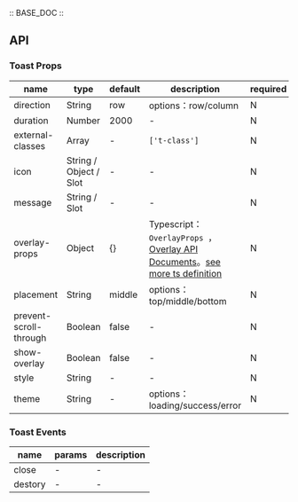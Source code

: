 :: BASE_DOC ::

## API
### Toast Props

name | type | default | description | required
-- | -- | -- | -- | --
direction | String | row | options：row/column | N
duration | Number | 2000 | \- | N
external-classes | Array | - | `['t-class']` | N
icon | String / Object / Slot | - | \- | N
message | String / Slot | - | \- | N
overlay-props | Object | {} | Typescript：`OverlayProps `，[Overlay API Documents](./overlay?tab=api)。[see more ts definition](https://github.com/Tencent/tdesign-miniprogram/tree/develop/src/toast/type.ts) | N
placement | String | middle | options： top/middle/bottom | N
prevent-scroll-through | Boolean | false | \- | N
show-overlay | Boolean | false | \- | N
style | String | - | \- | N
theme | String | - | options：loading/success/error | N

### Toast Events

name | params | description
-- | -- | --
close | \- | \-
destory | \- | \-
